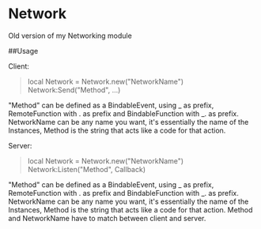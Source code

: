 # Network
Old version of my Networking module

##Usage

Client:
> local Network = Network.new("NetworkName")
> Network:Send("Method", ...)

"Method" can be defined as a BindableEvent, using _ as prefix, RemoteFunction with . as prefix and BindableFunction with _. as prefix.
NetworkName can be any name you want, it's essentially the name of the Instances, Method is the string that acts like a code for that action.

Server:
> local Network = Network.new("NetworkName")
> Network:Listen("Method", Callback)

"Method" can be defined as a BindableEvent, using _ as prefix, RemoteFunction with . as prefix and BindableFunction with _. as prefix.
NetworkName can be any name you want, it's essentially the name of the Instances, Method is the string that acts like a code for that action.
Method and NetworkName have to match between client and server.
